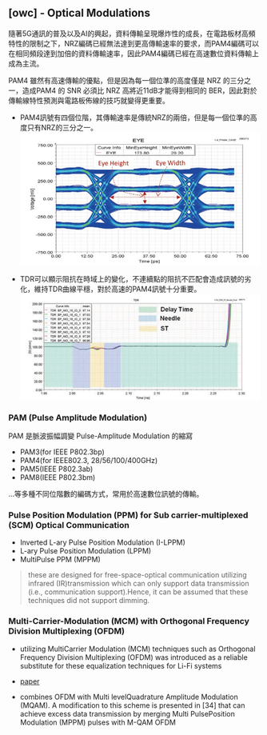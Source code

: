 ## [owc] - Optical Modulations


隨著5G通訊的普及以及AI的興起，資料傳輸呈現爆炸性的成長，在電路板材高頻特性的限制之下，NRZ編碼已經無法達到更高傳輸速率的要求，而PAM4編碼可以在相同頻段達到加倍的資料傳輸速率，因此PAM4編碼已經在高速數位資料傳輸上成為主流。

PAM4 雖然有高速傳輸的優點，但是因為每一個位準的高度僅是 NRZ 的三分之一，造成PAM4 的 SNR 必須比 NRZ 高將近11dB才能得到相同的 BER，因此對於傳輸線特性預測與電路板佈線的技巧就變得更重要。

* PAM4訊號有四個位階，其傳輸速率是傳統NRZ的兩倍，但是每一個位準的高度只有NRZ的三分之一。
![](../assets/img/pam4.jpg)


* TDR可以顯示阻抗在時域上的變化，不連續點的阻抗不匹配會造成訊號的劣化，維持TDR曲線平穩，對於高速的PAM4訊號十分重要。
![](../assets/img/pan4_tdr.jpg)


### **PAM (Pulse Amplitude Modulation)**

PAM 是脈波振幅調變 Pulse-Amplitude Modulation 的縮寫

* PAM3(for IEEE P802.3bp)
* PAM4(for IEEE802.3, 28/56/100/400GHz)
* PAM5(IEEE P802.3ab)
* PAM8(IEEE P802.3bm)

...等多種不同位階數的編碼方式，常用於高速數位訊號的傳輸。



### Pulse Position Modulation (PPM) for Sub carrier-multiplexed (SCM) Optical Communication
* Inverted L-ary Pulse Position Modulation (I-LPPM)
* L-ary Pulse Position Modulation (LPPM)
* MultiPulse PPM (MPPM)

> these are designed for free-space-optical communication utilizing infrared (IR)transmission which can only support data transmission (i.e., communication support).Hence, it can be assumed that these techniques did not support dimming.


### Multi-Carrier-Modulation (MCM) with Orthogonal Frequency Division Multiplexing (OFDM)

* utilizing MultiCarrier Modulation (MCM) techniques
such as Orthogonal Frequency Division
Multiplexing (OFDM) was introduced as a
reliable substitute for these equalization
techniques for Li-Fi systems

- [paper](https://opg.optica.org/oe/fulltext.cfm?uri=oe-20-17-18861&id=240366)
*  combines OFDM with Multi levelQuadrature Amplitude Modulation (MQAM). A modification to this scheme is
presented in [34] that can achieve excess
data transmission by merging Multi PulsePosition Modulation (MPPM) pulses with
M-QAM OFDM